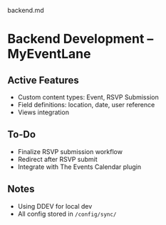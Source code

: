 backend.md

# Backend Development – MyEventLane

## Active Features
- Custom content types: Event, RSVP Submission
- Field definitions: location, date, user reference
- Views integration

## To-Do
- Finalize RSVP submission workflow
- Redirect after RSVP submit
- Integrate with The Events Calendar plugin

## Notes
- Using DDEV for local dev
- All config stored in `/config/sync/`
